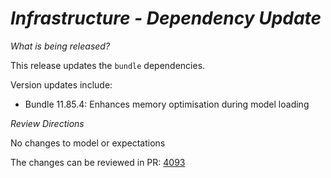 # _Infrastructure - Dependency Update_

_What is being released?_

This release updates the `bundle` dependencies.

Version updates include:
- Bundle 11.85.4: Enhances memory optimisation during model loading

_Review Directions_

No changes to model or expectations

The changes can be reviewed in PR: [4093](https://github.com/finos/common-domain-model/pull/4093)
